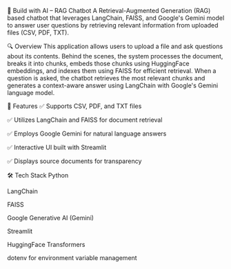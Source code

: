 📄 Build with AI – RAG Chatbot
A Retrieval-Augmented Generation (RAG) based chatbot that leverages LangChain, FAISS, and Google's Gemini model to answer user questions by retrieving relevant information from uploaded files (CSV, PDF, TXT).

🔍 Overview
This application allows users to upload a file and ask questions about its contents. Behind the scenes, the system processes the document, breaks it into chunks, embeds those chunks using HuggingFace embeddings, and indexes them using FAISS for efficient retrieval. When a question is asked, the chatbot retrieves the most relevant chunks and generates a context-aware answer using LangChain with Google's Gemini language model.

🚀 Features
✅ Supports CSV, PDF, and TXT files

✅ Utilizes LangChain and FAISS for document retrieval

✅ Employs Google Gemini for natural language answers

✅ Interactive UI built with Streamlit

✅ Displays source documents for transparency

🛠️ Tech Stack
Python

LangChain

FAISS

Google Generative AI (Gemini)

Streamlit

HuggingFace Transformers

dotenv for environment variable management

